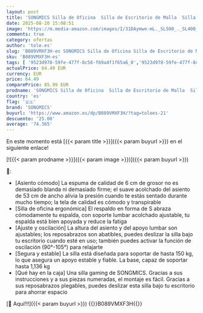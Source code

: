 ```yaml
---
layout: post
title: 'SONGMICS Silla de Oficina  Silla de Escritorio de Malla  Silla Giratoria Ergonómica  Soporte Lumbar  Oscilante  Asiento de 53 cm  Apoyabrazos Abatibles  Blanco y Negro OBN37WTV2'
date: 2025-08-20 15:08:51
image: 'https://m.media-amazon.com/images/I/31DAymwe-mL._SL500_._SL400_.jpg'
comments: true
category: ofertas
author: 'tole.es'
slug: 'B089VMXF3H-es SONGMICS Silla de Oficina Silla de Escritorio de Malla...'
sku: 'B089VMXF3H-es'
tags: [ '9523d978-59fe-477f-8c56-f69a4f1f65a6_0','9523d978-59fe-477f-8c56-f69a4f1f65a6_1801','Arborist Merchandising Root','Hogar y cocina','Muebles','Muebles de hogar','Muebles de oficina en casa','Self Service','Sillas de escritorio de oficina','Sillas y sofás de oficina','Special Features Stores','de','oficina','silla','songmics','🇪🇸', ]
actualPrice: 64.49 EUR
currency: EUR
price: 64.49
comparePrice: 85.99 EUR
prodname: 'SONGMICS Silla de Oficina  Silla de Escritorio de Malla  Silla Giratoria Ergonómica  Soporte Lumbar  Oscilante  Asiento de 53 cm  Apoyabrazos Abatibles  Blanco y Negro OBN37WTV2'
country: 'es'
flag: '🇪🇸'
brand: 'SONGMICS'
buyurl: 'https://www.amazon.es/dp/B089VMXF3H/?tag=tolees-21'
descuento: '25.00'
average: '74.365'
---
```


En este momento está [{{< param title >}}]({{< param buyurl >}}) en el siguiente enlace!

[![{{< param prodname >}}]({{< param image >}})]({{< param buyurl >}})

🔎:

- [Asiento cómodo] La espuma de calidad de 6 cm de grosor no es demasiado blanda ni demasiado firme; el suave acolchado del asiento de 53 cm de ancho alivia la presión cuando te estás sentado durante mucho tiempo; la tela de calidad es cómodo y transpirable
- [Silla de oficina ergonómica] El respaldo en forma de S abraza cómodamente tu espalda, con soporte lumbar acolchado ajustable, tu espalda está bien apoyada y reduce la fatiga
- [Ajuste y oscilación] La altura del asiento y del apoyo lumbar son ajustables; los reposabrazos son abatibles, puedes deslizar la silla bajo tu escritorio cuando esté en uso; también puedes activar la función de oscilación (90°-105°) para relajarte
- [Segura y estable] La silla está diseñada para soportar de hasta 150 kg, lo que asegura un apoyo estable y fiable. La base, capaz de soportar hasta 1,136 kg
- [Qué hay en la caja] Una silla gaming de SONGMICS. Gracias a sus instrucciones y a sus piezas numeradas, el montaje es fácil. Gracias a sus reposabrazos plegables, puedes deslizar esta silla bajo tu escritorio para ahorrar espacio

[🛒 Aquí!!!]({{< param buyurl >}})
{{<world>}}B089VMXF3H{{</world>}}
